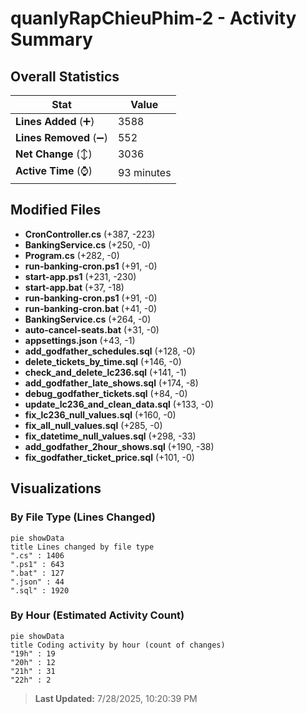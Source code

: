 # quanlyRapChieuPhim-2 - Activity Summary 

## Overall Statistics

| Stat                   | Value                                                             |
| ---------------------- | ----------------------------------------------------------------- |
| **Lines Added** (➕)   | 3588                                          |
| **Lines Removed** (➖) | 552                                        |
| **Net Change** (↕)    | 3036                |
| **Active Time** (⌚)   | 93 minutes |


## Modified Files
- **CronController.cs** (+387, -223)
- **BankingService.cs** (+250, -0)
- **Program.cs** (+282, -0)
- **run-banking-cron.ps1** (+91, -0)
- **start-app.ps1** (+231, -230)
- **start-app.bat** (+37, -18)
- **run-banking-cron.ps1** (+91, -0)
- **run-banking-cron.bat** (+41, -0)
- **BankingService.cs** (+264, -0)
- **auto-cancel-seats.bat** (+31, -0)
- **appsettings.json** (+43, -1)
- **add_godfather_schedules.sql** (+128, -0)
- **delete_tickets_by_time.sql** (+146, -0)
- **check_and_delete_lc236.sql** (+141, -1)
- **add_godfather_late_shows.sql** (+174, -8)
- **debug_godfather_tickets.sql** (+84, -0)
- **update_lc236_and_clean_data.sql** (+133, -0)
- **fix_lc236_null_values.sql** (+160, -0)
- **fix_all_null_values.sql** (+285, -0)
- **fix_datetime_null_values.sql** (+298, -33)
- **add_godfather_2hour_shows.sql** (+190, -38)
- **fix_godfather_ticket_price.sql** (+101, -0)

## Visualizations

### By File Type (Lines Changed)

```mermaid
pie showData
title Lines changed by file type
".cs" : 1406
".ps1" : 643
".bat" : 127
".json" : 44
".sql" : 1920
```

### By Hour (Estimated Activity Count)

```mermaid
pie showData
title Coding activity by hour (count of changes)
"19h" : 19
"20h" : 12
"21h" : 31
"22h" : 2
```


> **Last Updated:** 7/28/2025, 10:20:39 PM